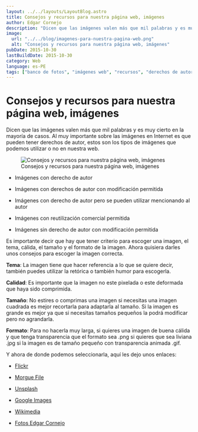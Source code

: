 ```yaml
---
layout: ../../layouts/LayoutBlog.astro
title: Consejos y recursos para nuestra página web, imágenes
author: Edgar Cornejo
description: "Dicen que las imágenes valen más que mil palabras y es muy cierto en la mayoría de casos. Al muy importante sobre las imágenes en Internet es que pueden tener derechos de autor, estos son los tipos de imágenes que podemos utilizar o no en nuestra web."
image:
  url: "../../blog/imagenes-para-nuestra-pagina-web.png"
  alt: "Consejos y recursos para nuestra página web, imágenes"
pubDate: 2015-10-30
lastBuildDate: 2015-10-30
category: Web
language: es-PE
tags: ["banco de fotos", "imágenes web", "recursos", "derechos de autor"]
---
```


# Consejos y recursos para nuestra página web, imágenes

Dicen que las imágenes valen más que mil palabras y es muy cierto en la mayoría de casos. Al muy importante sobre las imágenes en Internet es que pueden tener derechos de autor, estos son los tipos de imágenes que podemos utilizar o no en nuestra web.

<figure>
  <img src="../../blog/imagenes-para-nuestra-pagina-web.png" alt="Consejos y recursos para nuestra página web, imágenes"/>
  <figcaption>Consejos y recursos para nuestra página web, imágenes</figcaption>
</figure>

- Imágenes con derecho de autor

- Imágenes con derechos de autor con modificación permitida

- Imágenes con derecho de autor pero se pueden utilizar mencionando al autor

- Imágenes con reutilización comercial permitida

- Imágenes sin derecho de autor con modificación permitida

Es importante decir que hay que tener criterio para escoger una imagen, el tema, cálida, el tamaño y el formato de la imagen. Ahora quisiera darles unos consejos para escoger la imagen correcta.

**Tema**: La imagen tiene que hacer referencia a lo que se quiere decir, también puedes utilizar la retórica o también humor para escogerla.

**Calidad**: Es importante que la imagen no este pixelada o este deformada que haya sido comprimida.

**Tamaño**: No estires o comprimas una imagen si necesitas una imagen cuadrada es mejor recortarla para adaptarla al tamaño. Si la imagen es grande es mejor ya que si necesitas tamaños pequeños la podrá modificar pero no agrandarla.

**Formato**: Para no hacerla muy larga, si quieres una imagen de buena cálida y que tenga transparencia que el formato sea .png si quieres que sea liviana .jpg si la imagen es de tamaño pequeño con transparencia animada .gif.

Y ahora de donde podemos seleccionarla, aquí les dejo unos enlaces:

- <a href="https://www.flickr.com/commons" title="Flickr" target="_blank">Flickr</a>

- <a href="http://www.morguefile.com" title="Morgue File" target="_blank">Morgue File</a>

- <a href="https://unsplash.com" title="Unsplash" target="_blank">Unsplash</a>

- <a href="https://images.google.com" title="Google Images" target="_blank">Google Images</a>

- <a href="http://commons.wikimedia.org/wiki/Main_Page" title="Wikimedia" target="_blank">Wikimedia</a>

- <a href="http://www.fotos.edgarcornejo.com" title="Fotos Edgar Cornejo" target="_blank">Fotos Edgar Cornejo</a>